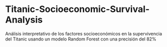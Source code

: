 # Titanic-Socioeconomic-Survival-Analysis
Análisis interpretativo de los factores socioeconómicos en la supervivencia del Titanic usando un modelo Random Forest con una precisión del 82%
